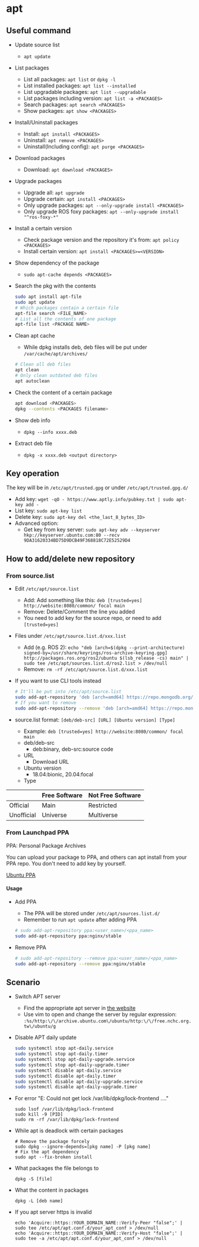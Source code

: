 # apt

## Useful command

* Update source list
  * `apt update`
* List packages
  * List all packages: `apt list` or `dpkg -l`
  * List installed packages: `apt list --installed`
  * List upgradable packages: `apt list --upgradable`
  * List packages including version: `apt list -a <PACKAGES>`
  * Search packages: `apt search <PACKAGES>`
  * Show packages: `apt show <PACKAGES>`
* Install/Uninstall packages
  * Install: `apt install <PACKAGES>`
  * Uninstall: `apt remove <PACKAGES>`
  * Uninstall(Including config): `apt purge <PACKAGES>`
* Download packages
  * Download: `apt download <PACKAGES>`
* Upgrade packages
  * Upgrade all: `apt upgrade`
  * Upgrade certain: `apt install <PACKAGES>`
  * Only upgrade packages: `apt --only-upgrade install <PACKAGES>`
  * Only upgrade ROS foxy packages: `apt --only-upgrade install "^ros-foxy-*"`
* Install a certain version
  * Check package version and the repository it's from: `apt policy <PACKAGES>`
  * Install certain version: `apt install <PACKAGES>=<VERSION>`
* Show dependency of the package
  * `sudo apt-cache depends <PACKAGES>`
* Search the pkg with the contents

  ```bash
  sudo apt install apt-file
  sudo apt update
  # Which packages contain a certain file
  apt-file search <FILE_NAME>
  # List all the contents of one package
  apt-file list <PACKAGE NAME>
  ```

* Clean apt cache
  * While dpkg installs deb, deb files will be put under `/var/cache/apt/archives/`

  ```bash
  # Clean all deb files
  apt clean
  # Only clean outdated deb files
  apt autoclean
  ```

* Check the content of a certain package

  ```bash
  apt download <PACKAGES>
  dpkg --contents <PACKAGES filename>
  ```

* Show deb info
  * `dpkg --info xxxx.deb`
* Extract deb file
  * `dpkg -x xxxx.deb <output directory>`

## Key operation

The key will be in `/etc/apt/trusted.gpg` or under `/etc/apt/trusted.gpg.d/`

* Add key: `wget -qO - https://www.aptly.info/pubkey.txt | sudo apt-key add -`
* List key: `sudo apt-key list`
* Delete key: `sudo apt-key del <the_last_8_bytes_ID>`
* Advanced option:
  * Get key from key server: `sudo apt-key adv --keyserver hkp://keyserver.ubuntu.com:80 --recv 9DA31620334BD75D9DCB49F368818C72E52529D4`

## How to add/delete new repository

### From source.list

* Edit `/etc/apt/source.list`
  * Add: Add something like this: `deb [trusted=yes] http://website:8080/common/ focal main`
  * Remove: Delete/Comment the line you added
  * You need to add key for the source repo, or need to add `[trusted=yes]`
* Files under `/etc/apt/source.list.d/xxx.list`
  * Add (e.g. ROS 2): `echo "deb [arch=$(dpkg --print-architecture) signed-by=/usr/share/keyrings/ros-archive-keyring.gpg] http://packages.ros.org/ros2/ubuntu $(lsb_release -cs) main" | sudo tee /etc/apt/sources.list.d/ros2.list > /dev/null`
  * Remove: `rm -rf /etc/apt/source.list.d/xxx.list`
* If you want to use CLI tools instead

  ```bash
  # It'll be put into /etc/apt/source.list
  sudo add-apt-repository 'deb [arch=amd64] https://repo.mongodb.org/apt/ubuntu bionic/mongodb-org/4.0 multiverse'
  # If you want to remove
  sudo add-apt-repository --remove 'deb [arch=amd64] https://repo.mongodb.org/apt/ubuntu bionic/mongodb-org/4.0 multiverse'
  ```

* source.list format: `[deb/deb-src] [URL] [Ubuntu version] [Type]`
  * Example: `deb [trusted=yes] http://website:8080/common/ focal main`
  * deb/deb-src
    * deb:binary, deb-src:source code
  * URL
    * Download URL
  * Ubuntu version
    * 18.04:bionic, 20.04:focal
  * Type

|            | Free Software | Not Free Software |
|    -       |       -       |         -         |
| Official   | Main          | Restricted        |
| Unofficial | Universe      | Multiverse        |

### From Launchpad PPA

PPA: Personal Package Archives

You can upload your package to PPA, and others can apt install from your PPA repo.
You don't need to add key by yourself.

[Ubuntu PPA](https://launchpad.net/ubuntu/+ppas)

#### Usage

* Add PPA
  * The PPA will be stored under `/etc/apt/sources.list.d/`
  * Remember to run `apt update` after adding PPA

  ```bash
  # sudo add-apt-repository ppa:<user_name>/<ppa_name>
  sudo add-apt-repository ppa:nginx/stable
  ```

* Remove PPA

  ```bash
  # sudo add-apt-repository --remove ppa:<user_name>/<ppa_name>
  sudo add-apt-repository --remove ppa:nginx/stable
  ```

## Scenario

* Switch APT server
  * Find the appropriate apt server in [the website](https://launchpad.net/ubuntu/+archivemirrors)
  * Use vim to open and change the server by regular expression: `:%s/http:\/\/archive.ubuntu.com\/ubuntu/http:\/\/free.nchc.org.tw\/ubuntu/g`
* Disable APT daily update

  ```bash
  sudo systemctl stop apt-daily.service
  sudo systemctl stop apt-daily.timer
  sudo systemctl stop apt-daily-upgrade.service
  sudo systemctl stop apt-daily-upgrade.timer
  sudo systemctl disable apt-daily.service
  sudo systemctl disable apt-daily.timer
  sudo systemctl disable apt-daily-upgrade.service
  sudo systemctl disable apt-daily-upgrade.timer
  ```

* For error "E: Could not get lock /var/lib/dpkg/lock-frontend ...."

  ```shell
  sudo lsof /var/lib/dpkg/lock-frontend
  sudo kill -9 [PID]
  sudo rm -rf /var/lib/dpkg/lock-frontend
  ```

* While apt is deadlock with certain packages

  ```shell
  # Remove the package forcely
  sudo dpkg --ignore-depends=[pkg name] -P [pkg name]
  # Fix the apt dependency
  sudo apt --fix-broken install
  ```

* What packages the file belongs to

  ```shell
  dpkg -S [file]
  ```

* What the content in packages

  ```shell
  dpkg -L [deb name]
  ```

* If you apt server https is invalid

  ```shell
  echo 'Acquire::https::YOUR_DOMAIN_NAME::Verify-Peer "false";' | sudo tee /etc/apt/apt.conf.d/your_apt_conf > /dev/null
  echo 'Acquire::https::YOUR_DOMAIN_NAME::Verify-Host "false";' | sudo tee -a /etc/apt/apt.conf.d/your_apt_conf > /dev/null
  ```
